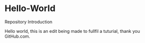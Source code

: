 Hello-World
===========

Repository Introduction

Hello world, this is an edit being made to fullfil a tuturial, thank you GitHub.com.
